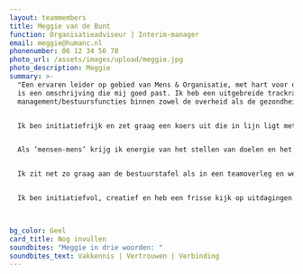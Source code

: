 ```yaml
---
layout: teammembers
title: Meggie van de Bunt
function: Organisatieadviseur | Interim-manager
email: meggie@humanc.nl
phonenumber: 06 12 34 56 78
photo_url: /assets/images/upload/meggie.jpg
photo_description: Meggie
summary: >-
  "Een ervaren leider op gebied van Mens & Organisatie, met hart voor de zaak"
  is een omschrijving die mij goed past. Ik heb een uitgebreide trackracord van
  management/bestuursfuncties binnen zowel de overheid als de gezondheidszorg.​


  Ik ben initiatiefrijk en zet graag een koers uit die in lijn ligt met het grotere geheel. Ik draag graag bij aan tevreden klanten, gezonde bedrijfsvoering én werkplezier. ​


  Als ‘mensen-mens’ krijg ik energie van het stellen van doelen en het bereiken van resultaten, samen met anderen. Ik kom doortastend tot de kern, zet een heldere koers uit en weet in samenwerking een organisatie (onderdeel) gestaag de goede kant op te ontwikkelen.​


  ​Ik zit net zo graag aan de bestuurstafel als in een teamoverleg en weet uit ervaring dat beiden wel degelijk met elkaar te maken hebben.  Wat mij betreft is een (verander)plan pas echt geslaagd als de dagelijkse praktijk daar in positieve zin iets van merkt. ​


  Ik ben initiatiefvol, creatief en heb een frisse kijk op uitdagingen. Ik heb lef om te doen wat nodig is en ga ingewikkelde situaties niet uit de weg. Taaie vraagstukken zie ik als mijn specialiteit. Ik reflecteer en leer graag.​


  ​
bg_color: Geel
card_title: Nog invullen
soundbites: "Meggie in drie woorden: "
soundbites_text: Vakkennis | Vertrouwen | Verbinding
---
```

